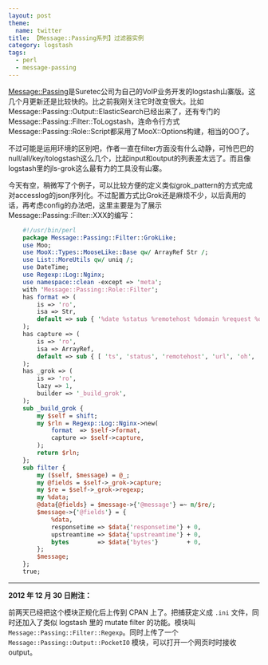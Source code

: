 ```yaml
---
layout: post
theme:
  name: twitter
title: 【Message::Passing系列】过滤器实例
category: logstash
tags:
  - perl
  - message-passing
---
```


[Message::Passing](http://github.com/suretec)是Suretec公司为自己的VoIP业务开发的logstash山寨版。这几个月更新还是比较快的。比之前我刚关注它时改变很大。比如Message::Passing::Output::ElasticSearch已经出来了，还有专门的Message::Passing::Filter::ToLogstash，连命令行方式Message::Passing::Role::Script都采用了MooX::Options构建，相当的OO了。

不过可能是运用环境的区别吧，作者一直在filter方面没有什么动静，可怜巴巴的null/all/key/tologstash这么几个，比起input和output的列表差太远了。而且像logstash里的jls-grok这么最有力的工具没有山寨。

今天有空，稍微写了个例子，可以比较方便的定义类似grok_pattern的方式完成对accesslog的json序列化。不过配置方式比Grok还是麻烦不少，以后真用的话，再考虑config的办法吧，这里主要是为了展示Message::Passing::Filter::XXX的编写：

```perl
    #!/usr/bin/perl
    package Message::Passing::Filter::GrokLike;
    use Moo;
    use MooX::Types::MooseLike::Base qw/ ArrayRef Str /;
    use List::MoreUtils qw/ uniq /;
    use DateTime;
    use Regexp::Log::Nginx;
    use namespace::clean -except => 'meta';
    with 'Message::Passing::Role::Filter';
    has format => (
        is => 'ro',
        isa => Str,
        default => sub { '%date %status %remotehost %domain %request %originhost %responsetime %upstreamtime %bytes %referer %useragent %xforwarderfor' },
    );
    has capture => (
        is => 'ro',
        isa => ArrayRef,
        default => sub { [ 'ts', 'status', 'remotehost', 'url', 'oh', 'responsetime', 'upstreamtime', 'bytes' ] },
    );
    has _grok => (
        is => 'ro',
        lazy => 1,
        builder => '_build_grok',
    );
    sub _build_grok {
        my $self = shift;
        my $rln = Regexp::Log::Nginx->new(
            format  => $self->format,
            capture => $self->capture,
        );
        return $rln;
    };
    sub filter {
        my ($self, $message) = @_;
        my @fields = $self->_grok->capture;
        my $re = $self->_grok->regexp;
        my %data;
        @data{@fields} = $message->{'@message'} =~ m/$re/;
        $message->{'@fields'} = {
            %data,
            responsetime => $data{'responsetime'} + 0,
            upstreamtime => $data{'upstreamtime'} + 0,
            bytes        => $data{'bytes'}        + 0,
        };
        $message;
    };
    true;
```

--------------

__2012 年 12 月 30 日附注：__

前两天已经把这个模块正规化后上传到 CPAN 上了。把捕获定义成 `.ini` 文件，同时还加入了类似 logstash 里的 mutate filter 的功能。模块叫 `Message::Passing::Filter::Regexp`。同时上传了一个 `Message::Passing::Output::PocketIO` 模块，可以打开一个网页时时接收output。
